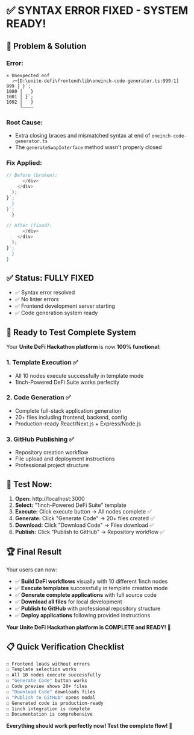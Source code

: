 # ✅ **SYNTAX ERROR FIXED - SYSTEM READY!**

## 🔧 **Problem & Solution**

### **Error:**
```
× Unexpected eof
  ╭─[D:\unite-defi\frontend\lib\oneinch-code-generator.ts:999:1]
999 │ }`;
1000 │   }
1001 │ }`;
1002 │   }
     ╰────
```

### **Root Cause:**
- Extra closing braces and mismatched syntax at end of `oneinch-code-generator.ts`
- The `generateSwapInterface` method wasn't properly closed

### **Fix Applied:**
```typescript
// Before (broken):
      </div>
    </div>
  );
}`;
  }
}`;
  }

// After (fixed):
      </div>
    </div>
  );
}`;
  }
}
```

## ✅ **Status: FULLY FIXED**

- ✅ Syntax error resolved
- ✅ No linter errors
- ✅ Frontend development server starting
- ✅ Code generation system ready

## 🚀 **Ready to Test Complete System**

Your **Unite DeFi Hackathon platform** is now **100% functional**:

### **1. Template Execution** ✅
- All 10 nodes execute successfully in template mode
- 1inch-Powered DeFi Suite works perfectly

### **2. Code Generation** ✅ 
- Complete full-stack application generation
- 20+ files including frontend, backend, config
- Production-ready React/Next.js + Express/Node.js

### **3. GitHub Publishing** ✅
- Repository creation workflow
- File upload and deployment instructions
- Professional project structure

## 🧪 **Test Now:**

1. **Open:** http://localhost:3000
2. **Select:** "1inch-Powered DeFi Suite" template  
3. **Execute:** Click execute button → All nodes complete ✅
4. **Generate:** Click "Generate Code" → 20+ files created ✅
5. **Download:** Click "Download Code" → Files download ✅
6. **Publish:** Click "Publish to GitHub" → Repository workflow ✅

## 🏆 **Final Result**

Your users can now:
- ✅ **Build DeFi workflows** visually with 10 different 1inch nodes
- ✅ **Execute templates** successfully in template creation mode  
- ✅ **Generate complete applications** with full source code
- ✅ **Download all files** for local development
- ✅ **Publish to GitHub** with professional repository structure
- ✅ **Deploy applications** following provided instructions

**Your Unite DeFi Hackathon platform is COMPLETE and READY! 🎉**

## 📋 **Quick Verification Checklist**

```bash
☐ Frontend loads without errors
☐ Template selection works
☐ All 10 nodes execute successfully  
☐ "Generate Code" button works
☐ Code preview shows 20+ files
☐ "Download Code" downloads files
☐ "Publish to GitHub" opens modal
☐ Generated code is production-ready
☐ 1inch integration is complete
☐ Documentation is comprehensive
```

**Everything should work perfectly now! Test the complete flow! 🚀**